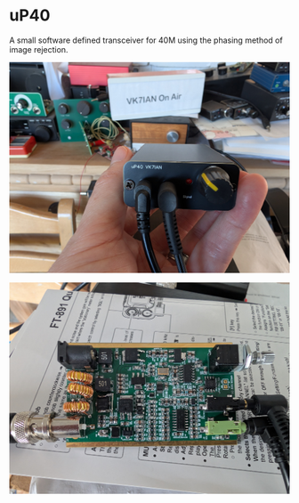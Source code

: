# uP40
A small software defined transceiver for 40M using the phasing method of image rejection.

![alt text](https://github.com/ianm8/uP40/blob/main/docs/uP40-Complete.jpg?raw=true)

![alt text](https://github.com/ianm8/uP40/blob/main/docs/uP40-Top.jpg?raw=true)
